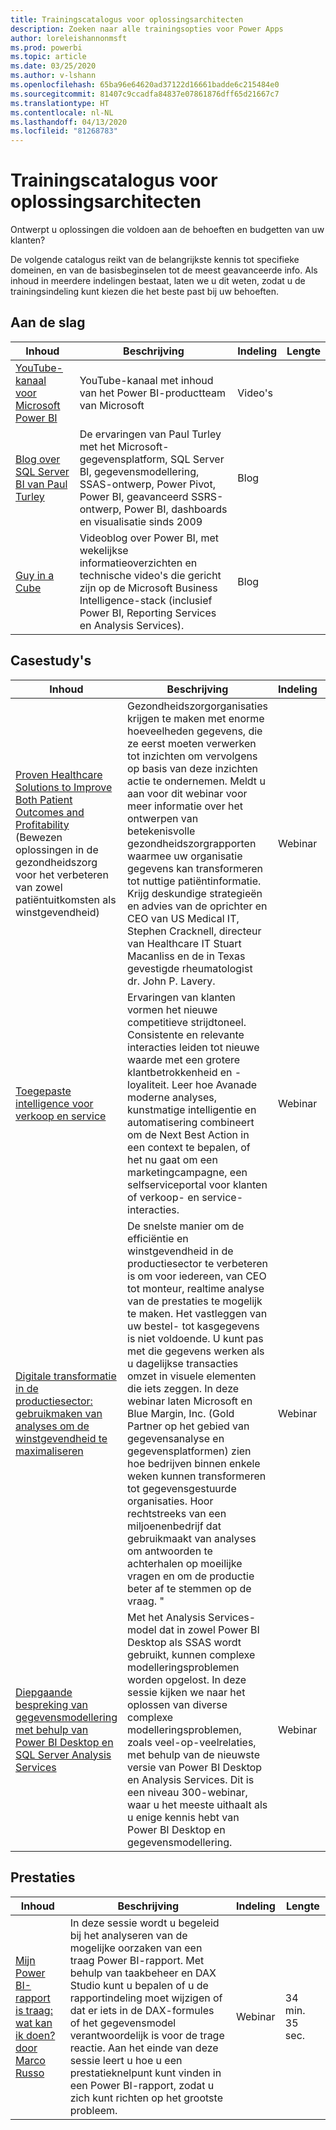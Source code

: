 ```yaml
---
title: Trainingscatalogus voor oplossingsarchitecten
description: Zoeken naar alle trainingsopties voor Power Apps
author: loreleishannonmsft
ms.prod: powerbi
ms.topic: article
ms.date: 03/25/2020
ms.author: v-lshann
ms.openlocfilehash: 65ba96e64620ad37122d16661badde6c215484e0
ms.sourcegitcommit: 81407c9ccadfa84837e07861876dff65d21667c7
ms.translationtype: HT
ms.contentlocale: nl-NL
ms.lasthandoff: 04/13/2020
ms.locfileid: "81268783"
---
```

# <a name="solution-architects-learning-catalog"></a>Trainingscatalogus voor oplossingsarchitecten

Ontwerpt u oplossingen die voldoen aan de behoeften en budgetten van uw klanten?

De volgende catalogus reikt van de belangrijkste kennis tot specifieke domeinen, en van de basisbeginselen tot de meest geavanceerde info. Als inhoud in meerdere indelingen bestaat, laten we u dit weten, zodat u de trainingsindeling kunt kiezen die het beste past bij uw behoeften. 

## <a name="get-started"></a>Aan de slag<a name="get-started"></a>
| Inhoud  | Beschrijving  | Indeling | Lengte |
|-------------------------------------------------------------------------------------|-------------------------------------------------------------------------------------------------------------------------------------------------------------------------------------------------------------|--------|--------|
| [YouTube-kanaal voor Microsoft Power BI](https://www.youtube.com/user/mspowerbi/videos) | YouTube-kanaal met inhoud van het Power BI-productteam van Microsoft  | Video's |        |
| [Blog over SQL Server BI van Paul Turley](https://sqlserverbi.blog/)  | De ervaringen van Paul Turley met het Microsoft-gegevensplatform, SQL Server BI, gegevensmodellering, SSAS-ontwerp, Power Pivot, Power BI, geavanceerd SSRS-ontwerp, Power BI, dashboards en visualisatie sinds 2009 | Blog   |        |
| [Guy in a Cube](https://www.youtube.com/channel/UCFp1vaKzpfvoGai0vE5VJ0w)  | Videoblog over Power BI, met wekelijkse informatieoverzichten en technische video's die gericht zijn op de Microsoft Business Intelligence-stack (inclusief Power BI, Reporting Services en Analysis Services).     | Blog   |        |
## <a name="case-studies"></a>Casestudy's<a name="case-studies"></a>
| Inhoud  | Beschrijving  | Indeling | Lengte |
|-------------------------------------------------------------------------------------|-------------------------------------------------------------------------------------------------------------------------------------------------------------------------------------------------------------|--------|--------|
| [Proven Healthcare Solutions to Improve Both Patient Outcomes and Profitability](https://info.microsoft.com/Proven-Techniques-for-Building-Effective-Dashboards-OnDemandRegistration.html) (Bewezen oplossingen in de gezondheidszorg voor het verbeteren van zowel patiëntuitkomsten als winstgevendheid) | Gezondheidszorgorganisaties krijgen te maken met enorme hoeveelheden gegevens, die ze eerst moeten verwerken tot inzichten om vervolgens op basis van deze inzichten actie te ondernemen. Meldt u aan voor dit webinar voor meer informatie over het ontwerpen van betekenisvolle gezondheidszorgrapporten waarmee uw organisatie gegevens kan transformeren tot nuttige patiëntinformatie. Krijg deskundige strategieën en advies van de oprichter en CEO van US Medical IT, Stephen Cracknell, directeur van Healthcare IT Stuart Macanliss en de in Texas gevestigde rheumatologist dr. John P. Lavery. | Webinar |                |
| [Toegepaste intelligence voor verkoop en service](https://info.microsoft.com/applied-intelligence-for-sales-service-ondemand.html)  | Ervaringen van klanten vormen het nieuwe competitieve strijdtoneel. Consistente en relevante interacties leiden tot nieuwe waarde met een grotere klantbetrokkenheid en -loyaliteit. Leer hoe Avanade moderne analyses, kunstmatige intelligentie en automatisering combineert om de Next Best Action in een context te bepalen, of het nu gaat om een marketingcampagne, een selfserviceportal voor klanten of verkoop- en service-interacties.  | Webinar |                |
| [Digitale transformatie in de productiesector: gebruikmaken van analyses om de winstgevendheid te maximaliseren](https://info.microsoft.com/digital-transformation-in-manufacturing-ondemand.html)  | De snelste manier om de efficiëntie en winstgevendheid in de productiesector te verbeteren is om voor iedereen, van CEO tot monteur, realtime analyse van de prestaties te mogelijk te maken. Het vastleggen van uw bestel- tot kasgegevens is niet voldoende. U kunt pas met die gegevens werken als u dagelijkse transacties omzet in visuele elementen die iets zeggen.  In deze webinar laten Microsoft en Blue Margin, Inc. (Gold Partner op het gebied van gegevensanalyse en gegevensplatformen) zien hoe bedrijven binnen enkele weken kunnen transformeren tot gegevensgestuurde organisaties. Hoor rechtstreeks van een miljoenenbedrijf dat gebruikmaakt van analyses om antwoorden te achterhalen op moeilijke vragen en om de productie beter af te stemmen op de vraag. " | Webinar  |         |                
| [Diepgaande bespreking van gegevensmodellering met behulp van Power BI Desktop en SQL Server Analysis Services](https://community.powerbi.com/t5/Webinars-and-Video-Gallery/Deep-dive-into-data-modeling-using-Power-BI-desktop-and-SQL/td-p/158625)  | Met het Analysis Services-model dat in zowel Power BI Desktop als SSAS wordt gebruikt, kunnen complexe modelleringsproblemen worden opgelost. In deze sessie kijken we naar het oplossen van diverse complexe modelleringsproblemen, zoals veel-op-veelrelaties, met behulp van de nieuwste versie van Power BI Desktop en Analysis Services. Dit is een niveau 300-webinar, waar u het meeste uithaalt als u enige kennis hebt van Power BI Desktop en gegevensmodellering.   | Webinar | 1 uur 5 min. 40 sec. |
## <a name="performance"></a>Prestaties<a name="performance"></a>
| Inhoud  | Beschrijving  | Indeling | Lengte |
|-------------------------------------------------------------------------------------|-------------------------------------------------------------------------------------------------------------------------------------------------------------------------------------------------------------|--------|--------|
| [Mijn Power BI-rapport is traag: wat kan ik doen? door Marco Russo](https://community.powerbi.com/t5/Webinars-and-Video-Gallery/My-Power-BI-report-is-slow-what-should-I-do-by-Marco-Russo/td-p/547348)|   In deze sessie wordt u begeleid bij het analyseren van de mogelijke oorzaken van een traag Power BI-rapport. Met behulp van taakbeheer en DAX Studio kunt u bepalen of u de rapportindeling moet wijzigen of dat er iets in de DAX-formules of het gegevensmodel verantwoordelijk is voor de trage reactie. Aan het einde van deze sessie leert u hoe u een prestatieknelpunt kunt vinden in een Power BI-rapport, zodat u zich kunt richten op het grootste probleem.|  Webinar |34 min. 35 sec. |
